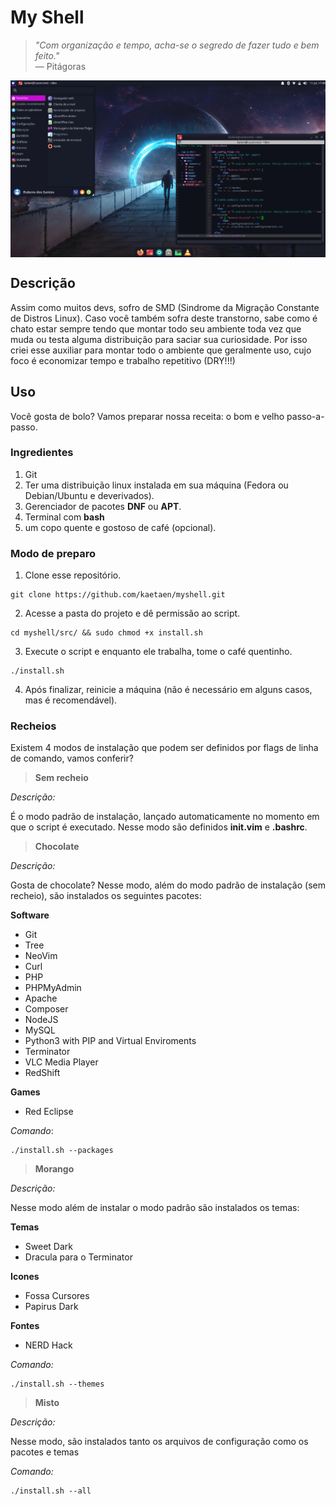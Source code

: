 # My Shell
> _"Com organização e tempo, acha-se o segredo de fazer tudo e bem feito."_
<br> — Pitágoras

<!-- img -->
<p align="center">
  <img src="screenshot.png" align="center"/>
</p>
<!-- Img -->

## Descrição

Assim como muitos devs, sofro de SMD (Sindrome da Migração Constante de Distros Linux). Caso você também sofra deste transtorno, sabe como é chato estar sempre tendo que montar todo seu ambiente toda vez que muda ou testa alguma distribuição para saciar sua curiosidade. Por isso criei esse auxiliar para montar todo o ambiente que geralmente uso, cujo foco é economizar tempo e trabalho repetitivo (DRY!!!)

## Uso

Você gosta de bolo? Vamos preparar nossa receita: o bom e velho passo-a-passo.

### Ingredientes

1. Git 
2. Ter uma distribuição linux instalada em sua máquina (Fedora ou Debian/Ubuntu e deverivados).
3. Gerenciador de pacotes **DNF** ou **APT**.
4. Terminal com **bash**
5. um copo quente e gostoso de café (opcional).

### Modo de preparo

1. Clone esse repositório.

```
git clone https://github.com/kaetaen/myshell.git
```

2. Acesse a pasta do projeto e dê permissão ao script.

```
cd myshell/src/ && sudo chmod +x install.sh
```

3. Execute o script e enquanto ele trabalha, tome o café quentinho.

```
./install.sh
```

4. Após finalizar, reinicie a máquina (não é necessário em alguns casos, mas é recomendável).

### Recheios

Existem 4 modos de instalação que podem ser definidos por flags de linha de comando, vamos conferir?


> **Sem recheio**

_Descrição:_

É o modo padrão de instalação, lançado automaticamente no momento em que o script é executado. Nesse modo são definidos **init.vim** e **.bashrc**.


> **Chocolate**

_Descrição:_

Gosta de chocolate? Nesse modo, além do modo padrão de instalação (sem recheio), são instalados os seguintes pacotes:

**Software**

* Git
* Tree
* NeoVim 
* Curl 
* PHP 
* PHPMyAdmin
* Apache 
* Composer
* NodeJS
* MySQL 
* Python3 with PIP and Virtual Enviroments 
* Terminator
* VLC Media Player
* RedShift

**Games**

* Red Eclipse 

_Comando_:

```
./install.sh --packages
```


> **Morango**

_Descrição:_

Nesse modo além de instalar o modo padrão são instalados os temas:

**Temas**

* Sweet Dark
* Dracula para o Terminator

**Icones**

* Fossa Cursores
* Papirus Dark

**Fontes**

* NERD Hack

_Comando:_

```
./install.sh --themes
```

> **Misto**

_Descrição:_

Nesse modo, são instalados tanto os arquivos de configuração como os pacotes e temas

_Comando:_

```
./install.sh --all
```

